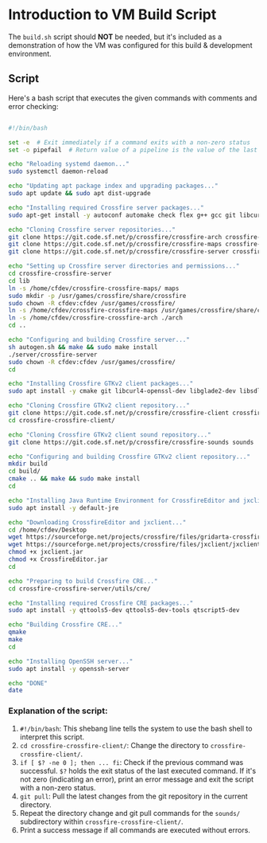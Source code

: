 # Introduction to VM Build Script

The `build.sh` script should **NOT** be needed, but it's included as a demonstration of how the VM was configured for this build & development environment.

## Script

Here's a bash script that executes the given commands with comments and error checking:

```bash

#!/bin/bash

set -e  # Exit immediately if a command exits with a non-zero status
set -o pipefail  # Return value of a pipeline is the value of the last (rightmost) command to exit with a non-zero status

echo "Reloading systemd daemon..."
sudo systemctl daemon-reload

echo "Updating apt package index and upgrading packages..."
sudo apt update && sudo apt dist-upgrade

echo "Installing required Crossfire server packages..."
sudo apt-get install -y autoconf automake check flex g++ gcc git libcurl4 libcurl4-openssl-dev libgd-dev libgd-tools libsqlite3-0 libtool make python3-bsddb3 python3-dev sqlite3

echo "Cloning Crossfire server repositories..."
git clone https://git.code.sf.net/p/crossfire/crossfire-arch crossfire-crossfire-arch
git clone https://git.code.sf.net/p/crossfire/crossfire-maps crossfire-crossfire-maps
git clone https://git.code.sf.net/p/crossfire/crossfire-server crossfire-crossfire-server

echo "Setting up Crossfire server directories and permissions..."
cd crossfire-crossfire-server
cd lib
ln -s /home/cfdev/crossfire-crossfire-maps/ maps
sudo mkdir -p /usr/games/crossfire/share/crossfire
sudo chown -R cfdev:cfdev /usr/games/crossfire/
ln -s /home/cfdev/crossfire-crossfire-maps /usr/games/crossfire/share/crossfire/maps
ln -s /home/cfdev/crossfire-crossfire-arch ./arch
cd ..

echo "Configuring and building Crossfire server..."
sh autogen.sh && make && sudo make install
./server/crossfire-server
sudo chown -R cfdev:cfdev /usr/games/crossfire/
cd

echo "Installing Crossfire GTKv2 client packages..."
sudo apt install -y cmake git libcurl4-openssl-dev libglade2-dev libsdl2-mixer-dev libsdl1.2-dev libsdl-image1.2-dev libsdl-mixer1.2-dev libgtk2.0-dev valac

echo "Cloning Crossfire GTKv2 client repository..."
git clone https://git.code.sf.net/p/crossfire/crossfire-client crossfire-crossfire-client
cd crossfire-crossfire-client/

echo "Cloning Crossfire GTKv2 client sound repository..."
git clone https://git.code.sf.net/p/crossfire/crossfire-sounds sounds

echo "Configuring and building Crossfire GTKv2 client repository..."
mkdir build
cd build/
cmake .. && make && sudo make install
cd

echo "Installing Java Runtime Environment for CrossfireEditor and jxclient..."
sudo apt install -y default-jre

echo "Downloading CrossfireEditor and jxclient..."
cd /home/cfdev/Desktop
wget https://sourceforge.net/projects/crossfire/files/gridarta-crossfire/CrossfireEditor.jar/download
wget https://sourceforge.net/projects/crossfire/files/jxclient/jxclient.jar/download
chmod +x jxclient.jar
chmod +x CrossfireEditor.jar
cd

echo "Preparing to build Crossfire CRE..."
cd crossfire-crossfire-server/utils/cre/

echo "Installing required Crossfire CRE packages..."
sudo apt install -y qttools5-dev qttools5-dev-tools qtscript5-dev

echo "Building Crossfire CRE..."
qmake
make
cd

echo "Installing OpenSSH server..."
sudo apt install -y openssh-server

echo "DONE"
date

```

### Explanation of the script:

 1. `#!/bin/bash`: This shebang line tells the system to use the bash shell to interpret this script.
 2. `cd crossfire-crossfire-client/`: Change the directory to `crossfire-crossfire-client/`.
 3. `if [ $? -ne 0 ]; then ... fi`: Check if the previous command was successful. `$?` holds the exit status of the last executed command. If it's not zero (indicating an error), print an error message and exit the script with a non-zero status.
 4. `git pull`: Pull the latest changes from the git repository in the current directory.
 5. Repeat the directory change and git pull commands for the `sounds/` subdirectory within `crossfire-crossfire-client/`.
 6. Print a success message if all commands are executed without errors.